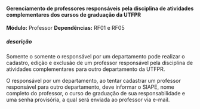 #### Gerenciamento de  professores responsáveis pela disciplina de atividades complementares dos  cursos de graduação da UTFPR

**Módulo:** Professor
**Dependências:** RF01 e  RF05
##### descrição
Somente o somente o responsável por um departamento pode realizar o cadastro, edição e exclusão de um professor responsável pela disciplina de atividades complementares para outro departamento da UTFPR.
      
O responsável por um departamento, ao tentar cadastrar um professor responsável para outro departamento, deve informar o SIAPE, nome completo do professor, o curso de graduação de sua responsabilidade e uma senha provisória, a qual será enviada ao professor via e-mail.
